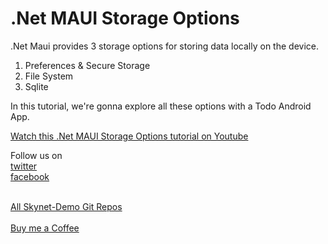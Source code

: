 # .Net MAUI Storage Options

.Net Maui provides 3 storage options for storing data locally on the device.

1. Preferences & Secure Storage
2. File System
3. Sqlite

In this tutorial, we're gonna explore all these options with a Todo Android App.


<a href="https://youtu.be/r3HLFO2Yz1g">Watch this .Net MAUI Storage Options tutorial on Youtube</a></br>

Follow us on <br/>
<a href="https://twitter.com/Skynetechs">twitter</a> <br/>
<a href="https://www.facebook.com/Skynetfor.net">facebook</a>

<br/>
<a href="https://github.com/Skynet-Demos">All Skynet-Demo Git Repos</a> <br/>

<br>
<a href="https://www.buymeacoffee.com/skynetechs">Buy me a Coffee</a>
